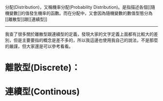 分配(Distribution)，又稱機率分配(Probability Distribution)。是指描述各個[[隨機變數]]的值發生機率的函數。而在分配中，又會因為隨機變數的數值型態分為[[離散型]]跟[[連續型]]
- - -
我查了很多關於離散型跟連續型的定義，發現大家的文字定義上面都有比較大的差別，但是主要要指的概念是差不多的，所以我這邊也使用我自己的說法，不是那麼的嚴謹，但大家還是可以參考看看。
# 離散型(Discrete)：

# 連續型(Continous)